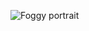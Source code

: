 ![Foggy portrait](https://avatars0.githubusercontent.com/u/48446601?s=400&u=10c369e2d9ff14e1e01fe7eff3948d57e96bfd8c&v=4)
